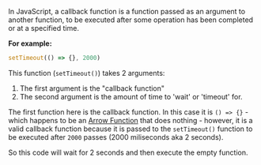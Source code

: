 In JavaScript, a callback function is a function passed as an argument to another function, to be executed after some operation has been completed or at a specified time.

**For example:**

```js
setTimeout(() => {}, 2000)
```

This function (`setTimeout()`) takes 2 arguments:
1. The first argument is the "callback function"
2. The second argument is the amount of time to 'wait' or 'timeout' for.

The first function here is the callback function. In this case it is `() => {}` - which happens to be an [Arrow Function](Arrow%20Functions.md) that does nothing - however, it is a valid callback function because it is passed to the `setTimeout()` function to be executed after `2000` passes (2000 miliseconds aka 2 seconds).

So this code will wait for 2 seconds and then execute the empty function.

